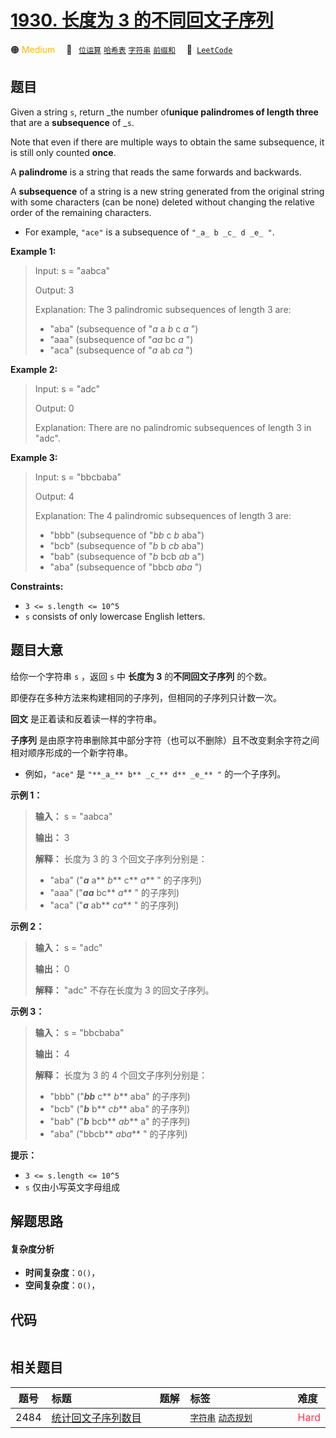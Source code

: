 # [1930. 长度为 3 的不同回文子序列](https://leetcode.com/problems/unique-length-3-palindromic-subsequences)

🟠 <font color=#ffb800>Medium</font>&emsp; 🔖&ensp; [`位运算`](/outline/tag/bit-manipulation.md) [`哈希表`](/outline/tag/hash-table.md) [`字符串`](/outline/tag/string.md) [`前缀和`](/outline/tag/prefix-sum.md)&emsp; 🔗&ensp;[`LeetCode`](https://leetcode.com/problems/unique-length-3-palindromic-subsequences)

## 题目

Given a string `s`, return _the number of**unique palindromes of length
three** that are a **subsequence** of _`s`.

Note that even if there are multiple ways to obtain the same subsequence, it
is still only counted **once**.

A **palindrome** is a string that reads the same forwards and backwards.

A **subsequence** of a string is a new string generated from the original
string with some characters (can be none) deleted without changing the
relative order of the remaining characters.

  * For example, `"ace"` is a subsequence of `"_a_ b _c_ d _e_ "`.



**Example 1:**

> Input: s = "aabca"
> 
> Output: 3
> 
> Explanation: The 3 palindromic subsequences of length 3 are:
> - "aba" (subsequence of "_a_ a _b_ c _a_ ")
> - "aaa" (subsequence of "_aa_ bc _a_ ")
> - "aca" (subsequence of "_a_ ab _ca_ ")

**Example 2:**

> Input: s = "adc"
> 
> Output: 0
> 
> Explanation: There are no palindromic subsequences of length 3 in "adc".

**Example 3:**

> Input: s = "bbcbaba"
> 
> Output: 4
> 
> Explanation: The 4 palindromic subsequences of length 3 are:
> - "bbb" (subsequence of "_bb_ c _b_ aba")
> - "bcb" (subsequence of "_b_ b _cb_ aba")
> - "bab" (subsequence of "_b_ bcb _ab_ a")
> - "aba" (subsequence of "bbcb _aba_ ")

**Constraints:**

  * `3 <= s.length <= 10^5`
  * `s` consists of only lowercase English letters.


## 题目大意

给你一个字符串 `s` ，返回 `s` 中 **长度为 3** 的**不同回文子序列** 的个数。

即便存在多种方法来构建相同的子序列，但相同的子序列只计数一次。

**回文** 是正着读和反着读一样的字符串。

**子序列** 是由原字符串删除其中部分字符（也可以不删除）且不改变剩余字符之间相对顺序形成的一个新字符串。

  * 例如，`"ace"` 是 `"**_a_** b** _c_** d** _e_** "` 的一个子序列。

**示例 1：**

> 
> 
> 
> 
> 
> **输入：** s = "aabca"
> 
> **输出：** 3
> 
> **解释：** 长度为 3 的 3 个回文子序列分别是：
> - "aba" ("**_a_** a** _b_** c** _a_** " 的子序列)
> - "aaa" ("**_aa_** bc** _a_** " 的子序列)
> - "aca" ("**_a_** ab** _ca_** " 的子序列)
> 
> 

**示例 2：**

> 
> 
> 
> 
> 
> **输入：** s = "adc"
> 
> **输出：** 0
> 
> **解释：** "adc" 不存在长度为 3 的回文子序列。
> 
> 

**示例 3：**

> 
> 
> 
> 
> 
> **输入：** s = "bbcbaba"
> 
> **输出：** 4
> 
> **解释：** 长度为 3 的 4 个回文子序列分别是：
> - "bbb" ("**_bb_** c** _b_** aba" 的子序列)
> - "bcb" ("**_b_** b** _cb_** aba" 的子序列)
> - "bab" ("**_b_** bcb** _ab_** a" 的子序列)
> - "aba" ("bbcb** _aba_** " 的子序列)
> 
> 

**提示：**

  * `3 <= s.length <= 10^5`
  * `s` 仅由小写英文字母组成


## 解题思路

#### 复杂度分析

- **时间复杂度**：`O()`，
- **空间复杂度**：`O()`，

## 代码

```javascript

```

## 相关题目

<!-- prettier-ignore -->
| 题号 | 标题 | 题解 | 标签 | 难度 |
| :------: | :------ | :------: | :------ | :------ |
| 2484 | [统计回文子序列数目](https://leetcode.com/problems/count-palindromic-subsequences) |  |  [`字符串`](/outline/tag/string.md) [`动态规划`](/outline/tag/dynamic-programming.md) | <font color=#ff334b>Hard</font> |

<style>
.blue {
    background-color: #096dd9;
    padding: 0.25rem 0.5rem;
    margin: 0;
    font-size: 0.85em;
    border-radius: 3px;
    color: white;
    font-weight: 500;
}
table th:first-of-type { width: 10%; }
table th:nth-of-type(2) { width: 35%; }
table th:nth-of-type(3) { width: 10%; }
table th:nth-of-type(4) { width: 35%; }
table th:nth-of-type(5) { width: 10%; }
</style>
